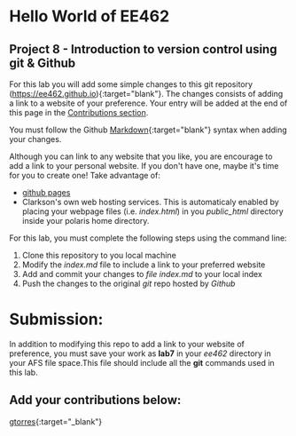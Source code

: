 # Hello World of EE462
<!-- This is your proof of submission to lab 8 --->



## Project 8 - Introduction to version control using **git** & **Github**
For this lab you will add some simple changes to this git repository (https://ee462.github.io){:target="blank"}.
The changes consists of adding a link to a website of your preference. Your entry will be added at the end of this page in the [Contributions section](https://github.com/EE462/ee462.github.io/blob/master/index.md#add-your-contributions-below).

You must follow the Github [Markdown](https://guides.github.com/features/mastering-markdown/){:target="blank"} syntax when adding your changes.

Although you can link to any website that you like, you are encourage to add a link to your personal website. If you don't have one, maybe it's time for you to create one! Take advantage of: 
* [github pages](https://pages.github.com/)
* Clarkson's own web hosting services. This is automaticaly enabled by placing your webpage files (i.e. _index.html_) in you *public_html* directory inside your polaris home directory.



For this lab, you must complete the following steps using the command line:
1. Clone this repository to you local machine
2. Modify the *index.md* file to include a link to your preferred website
3. Add and commit your changes to *file index.md* to your local index
4. Push the changes to the original *git* repo hosted by *Github*


# Submission:
In addition to modifying this repo to add a link to your website of preference, you must save your work as **lab7** in your _ee462_ directory in your AFS file space.This file should include all the **git** commands used in this lab.




## Add your contributions below:
[gtorres](https://people.clarkson.edu/~ee462){:target="_blank"} 
